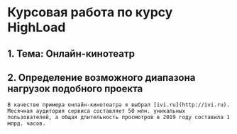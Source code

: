 # Курсовая работа по курсу HighLoad
## 1. Тема: Онлайн-кинотеатр
## 2. Определение возможного диапазона нагрузок подобного проекта 
    В качестве примера онлайн-кинотеатра я выбрал [ivi.ru](http://ivi.ru). Месячная аудитория сервиса составляет 50 млн. уникальных пользователей, а общая длительность просмотров в 2019 году составила 1 млрд. часов.

